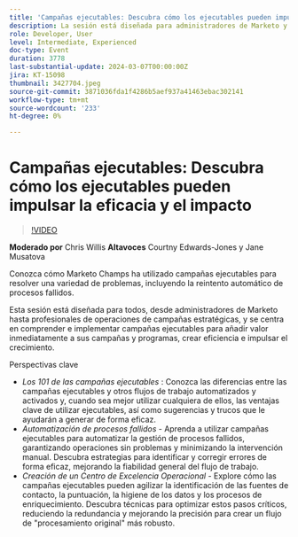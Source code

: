 ```yaml
---
title: 'Campañas ejecutables: Descubra cómo los ejecutables pueden impulsar la eficacia y el impacto'
description: La sesión está diseñada para administradores de Marketo y profesionales de las operaciones de campaña y se centra en comprender e implementar campañas ejecutables para añadir valor a las campañas y programas, crear eficiencia e impulsar el crecimiento.
role: Developer, User
level: Intermediate, Experienced
doc-type: Event
duration: 3778
last-substantial-update: 2024-03-07T00:00:00Z
jira: KT-15098
thumbnail: 3427704.jpeg
source-git-commit: 3871036fda1f4286b5aef937a41463ebac302141
workflow-type: tm+mt
source-wordcount: '233'
ht-degree: 0%

---
```



# Campañas ejecutables: Descubra cómo los ejecutables pueden impulsar la eficacia y el impacto

>[!VIDEO](https://video.tv.adobe.com/v/3427704/?learn=on)

**Moderado por** Chris Willis
**Altavoces** Courtny Edwards-Jones y Jane Musatova

Conozca cómo Marketo Champs ha utilizado campañas ejecutables para resolver una variedad de problemas, incluyendo la reintento automático de procesos fallidos.

Esta sesión está diseñada para todos, desde administradores de Marketo hasta profesionales de operaciones de campañas estratégicas, y se centra en comprender e implementar campañas ejecutables para añadir valor inmediatamente a sus campañas y programas, crear eficiencia e impulsar el crecimiento.

Perspectivas clave

* *Los 101 de las campañas ejecutables* : Conozca las diferencias entre las campañas ejecutables y otros flujos de trabajo automatizados y activados y, cuando sea mejor utilizar cualquiera de ellos, las ventajas clave de utilizar ejecutables, así como sugerencias y trucos que le ayudarán a generar de forma eficaz.
* *Automatización de procesos fallidos* - Aprenda a utilizar campañas ejecutables para automatizar la gestión de procesos fallidos, garantizando operaciones sin problemas y minimizando la intervención manual. Descubra estrategias para identificar y corregir errores de forma eficaz, mejorando la fiabilidad general del flujo de trabajo.
* *Creación de un Centro de Excelencia Operacional* - Explore cómo las campañas ejecutables pueden agilizar la identificación de las fuentes de contacto, la puntuación, la higiene de los datos y los procesos de enriquecimiento. Descubra técnicas para optimizar estos pasos críticos, reduciendo la redundancia y mejorando la precisión para crear un flujo de &quot;procesamiento original&quot; más robusto.